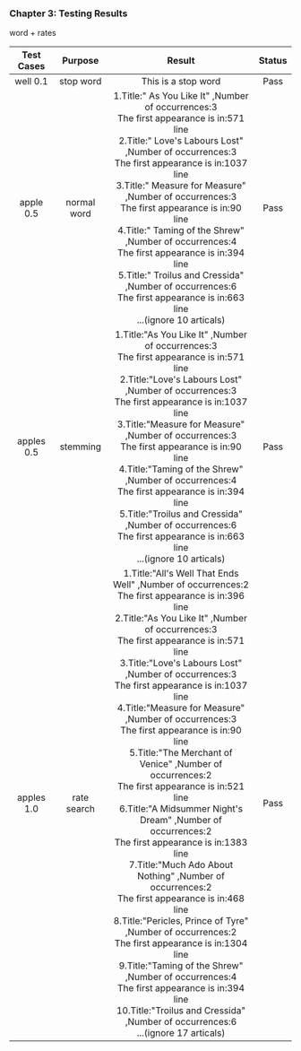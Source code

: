 ### Chapter 3: Testing Results

word + rates

| Test Cases |   Purpose   |                            Result                            | Status |
| :--------: | :---------: | :----------------------------------------------------------: | :----: |
|  well 0.1  |  stop word  |                     This is a stop word                      |  Pass  |
| apple 0.5  | normal word | 1.Title:" As You Like It" ,Number of occurrences:3<br/>The first appearance is in:571 line<br/>2.Title:" Love's Labours Lost" ,Number of occurrences:3<br/>The first appearance is in:1037 line<br/>3.Title:" Measure for Measure" ,Number of occurrences:3<br/>The first appearance is in:90 line<br/>4.Title:" Taming of the Shrew" ,Number of occurrences:4<br/>The first appearance is in:394 line<br/>5.Title:" Troilus and Cressida" ,Number of occurrences:6<br/>The first appearance is in:663 line<br/>...(ignore 10 articals) |  Pass  |
| apples 0.5 |  stemming   | 1.Title:"As You Like It" ,Number of occurrences:3<br/>The first appearance is in:571 line<br/>2.Title:"Love's Labours Lost" ,Number of occurrences:3<br/>The first appearance is in:1037 line<br/>3.Title:"Measure for Measure" ,Number of occurrences:3<br/>The first appearance is in:90 line<br/>4.Title:"Taming of the Shrew" ,Number of occurrences:4<br/>The first appearance is in:394 line<br/>5.Title:"Troilus and Cressida" ,Number of occurrences:6<br/>The first appearance is in:663 line<br/>...(ignore 10 articals) |  Pass  |
| apples 1.0 | rate search | 1.Title:"All's Well That Ends Well" ,Number of occurrences:2<br/>The first appearance is in:396 line<br/>2.Title:"As You Like It" ,Number of occurrences:3<br/>The first appearance is in:571 line<br/>3.Title:"Love's Labours Lost" ,Number of occurrences:3<br/>The first appearance is in:1037 line<br/>4.Title:"Measure for Measure" ,Number of occurrences:3<br/>The first appearance is in:90 line<br/>5.Title:"The Merchant of Venice" ,Number of occurrences:2<br/>The first appearance is in:521 line<br/>6.Title:"A Midsummer Night's Dream" ,Number of occurrences:2<br/>The first appearance is in:1383 line<br/>7.Title:"Much Ado About Nothing" ,Number of occurrences:2<br/>The first appearance is in:468 line<br/>8.Title:"Pericles, Prince of Tyre" ,Number of occurrences:2<br/>The first appearance is in:1304 line<br/>9.Title:"Taming of the Shrew" ,Number of occurrences:4<br/>The first appearance is in:394 line<br/>10.Title:"Troilus and Cressida" ,Number of occurrences:6<br/>...(ignore 17 articals) |  Pass  |

